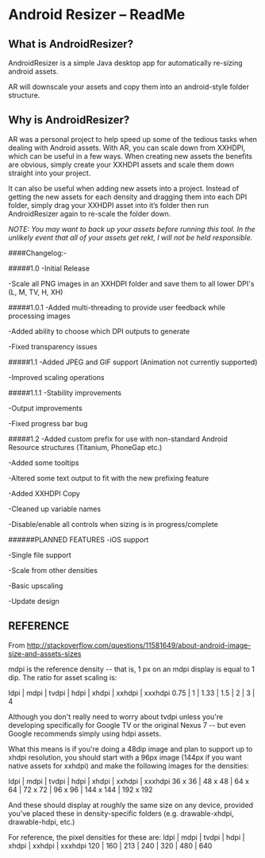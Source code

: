Android Resizer – ReadMe
===

What is AndroidResizer?
---
AndroidResizer is a simple Java desktop app for automatically re-sizing android assets.

AR will downscale your assets and copy them into an android-style folder structure.

Why is AndroidResizer?
---
AR was a personal project to help speed up some of the tedious tasks when dealing with Android assets. With AR, you can scale down from XXHDPI, which can be useful in a few ways. When creating new assets the benefits are obvious, simply create your XXHDPI assets and scale them down straight into your project.

It can also be useful when adding new assets into a project. Instead of getting the new assets for each density and dragging them into each DPI folder, simply drag your XXHDPI asset into it’s folder then run AndroidResizer again to re-scale the folder down.

_NOTE: You may want to back up your assets before running this tool. In the unlikely event that all of your assets get rekt, I will not be held responsible._

####Changelog:-

#####1.0
-Initial Release

-Scale all PNG images in an XXHDPI folder and save them to all lower DPI's (L, M, TV, H, XH)


#####1.0.1
-Added multi-threading to provide user feedback while processing images

-Added ability to choose which DPI outputs to generate

-Fixed transparency issues


#####1.1
-Added JPEG and GIF support (Animation not currently supported)

-Improved scaling operations


#####1.1.1
-Stability improvements

-Output improvements

-Fixed progress bar bug


#####1.2
-Added custom prefix for use with non-standard Android Resource structures (Titanium, PhoneGap etc.)

-Added some tooltips

-Altered some text output to fit with the new prefixing feature

-Added XXHDPI Copy

-Cleaned up variable names

-Disable/enable all controls when sizing is in progress/complete


######PLANNED FEATURES
-iOS support

-Single file support

-Scale from other densities

-Basic upscaling

-Update design


REFERENCE
---

From http://stackoverflow.com/questions/11581649/about-android-image-size-and-assets-sizes

mdpi is the reference density -- that is, 1 px on an mdpi display is equal to 1 dip. The ratio for asset scaling is:

ldpi | mdpi | tvdpi | hdpi | xhdpi | xxhdpi | xxxhdpi
0.75 | 1       | 1.33  | 1.5   | 2        | 3           | 4

Although you don't really need to worry about tvdpi unless you're developing specifically for Google TV or the original Nexus 7 -- but even Google recommends simply using hdpi assets.

What this means is if you're doing a 48dip image and plan to support up to xhdpi resolution, you should start with a 96px image (144px if you want native assets for xxhdpi) and make the following images for the densities:

ldpi       | mdpi     | tvdpi     | hdpi      | xhdpi      | xxhdpi      | xxxhdpi
36 x 36 | 48 x 48 | 64 x 64  | 72 x 72 | 96 x 96   | 144 x 144 | 192 x 192

And these should display at roughly the same size on any device, provided you've placed these in density-specific folders (e.g. drawable-xhdpi, drawable-hdpi, etc.)	

For reference, the pixel densities for these are:
ldpi   | mdpi  | tvdpi  | hdpi  | xhdpi  | xxhdpi  | xxxhdpi
120   | 160     | 213    | 240   | 320     | 480       | 640
